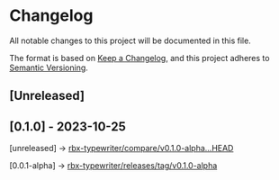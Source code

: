 # Changelog

All notable changes to this project will be documented in this file.

The format is based on [Keep a Changelog](https://keepachangelog.com/en/1.0.0/),
and this project adheres to [Semantic Versioning](https://semver.org/spec/v2.0.0.html).

## [Unreleased]

## [0.1.0] - 2023-10-25

[unreleased] -> [rbx-typewriter/compare/v0.1.0-alpha...HEAD](https://github.com/dev-syn/rbx-typewriter/compare/v0.1.0-alpha...HEAD#main)

[0.0.1-alpha] -> [rbx-typewriter/releases/tag/v0.1.0-alpha](https://github.com/dev-syn/rbx-typewriter/releases/tag/v0.1.0-alpha)